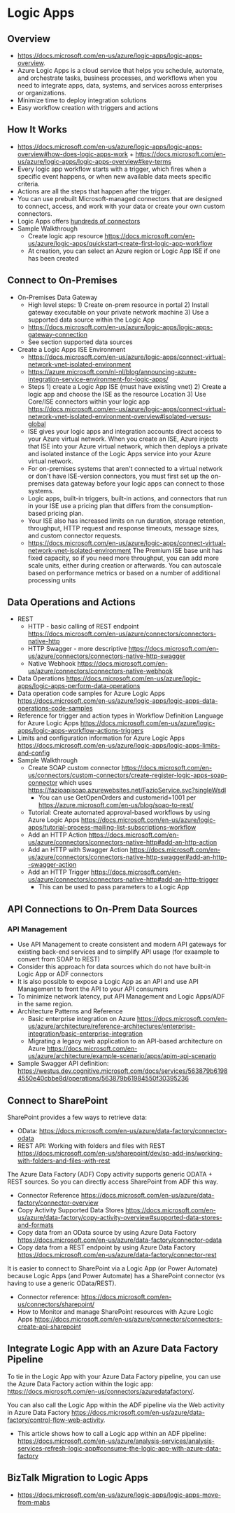 # Logic Apps
## Overview
- https://docs.microsoft.com/en-us/azure/logic-apps/logic-apps-overview.
- Azure Logic Apps is a cloud service that helps you schedule, automate, and orchestrate tasks, business processes, and workflows when you need to integrate apps, data, systems, and services across enterprises or organizations.
- Minimize time to deploy integration solutions
- Easy workflow creation with triggers and actions

## How It Works
- https://docs.microsoft.com/en-us/azure/logic-apps/logic-apps-overview#how-does-logic-apps-work +  https://docs.microsoft.com/en-us/azure/logic-apps/logic-apps-overview#key-terms
- Every logic app workflow starts with a trigger, which fires when a specific event happens, or when new available data meets specific criteria. 
- Actions are all the steps that happen after the trigger.
- You can use prebuilt Microsoft-managed connectors that are designed to connect, access, and work with your data or create your own custom connectors.
- Logic Apps offers [hundreds of connectors](https://docs.microsoft.com/en-us/connectors/connector-reference/)
- Sample Walkthrough
  - Create logic app resource https://docs.microsoft.com/en-us/azure/logic-apps/quickstart-create-first-logic-app-workflow
  - At creation, you can select an Azure region or Logic App ISE if one has been created


## Connect to On-Premises 
- On-Premises Data Gateway
  - High level steps: 1) Create on-prem resource in portal 2) Install gateway executable on your private network machine 3) Use a supported data source within the Logic App
  - https://docs.microsoft.com/en-us/azure/logic-apps/logic-apps-gateway-connection
  - See section supported data sources
- Create a Logic Apps ISE Environment
  - https://docs.microsoft.com/en-us/azure/logic-apps/connect-virtual-network-vnet-isolated-environment
  - https://azure.microsoft.com/nl-nl/blog/announcing-azure-integration-service-environment-for-logic-apps/
  - Steps 1) create a Logic App ISE (must have existing vnet)  2) Create a logic app  and choose the ISE as the resource Location 3) Use Core/ISE connectors within your logic app https://docs.microsoft.com/en-us/azure/logic-apps/connect-virtual-network-vnet-isolated-environment-overview#isolated-versus-global
  - ISE gives your logic apps and integration accounts direct access to your Azure virtual network. When you create an ISE, Azure injects that ISE into your Azure virtual network, which then deploys a private and isolated instance of the Logic Apps service into your Azure virtual network.
  - For on-premises systems that aren't connected to a virtual network or don't have ISE-version connectors, you must first set up the on-premises data gateway before your logic apps can connect to those systems.
  - Logic apps, built-in triggers, built-in actions, and connectors that run in your ISE use a pricing plan that differs from the consumption-based pricing plan.
  - Your ISE also has increased limits on run duration, storage retention, throughput, HTTP request and response timeouts, message sizes, and custom connector requests. 
  - https://docs.microsoft.com/en-us/azure/logic-apps/connect-virtual-network-vnet-isolated-environment The Premium ISE base unit has fixed capacity, so if you need more throughput, you can add more scale units, either during creation or afterwards. You can autoscale based on performance metrics or based on a number of additional processing units

## Data Operations and Actions
- REST
  - HTTP - basic calling of REST endpoint https://docs.microsoft.com/en-us/azure/connectors/connectors-native-http
  - HTTP Swagger - more descriptive https://docs.microsoft.com/en-us/azure/connectors/connectors-native-http-swagger
  - Native Webhook https://docs.microsoft.com/en-us/azure/connectors/connectors-native-webhook
- Data Operations https://docs.microsoft.com/en-us/azure/logic-apps/logic-apps-perform-data-operations 
- Data operation code samples for Azure Logic Apps https://docs.microsoft.com/en-us/azure/logic-apps/logic-apps-data-operations-code-samples
- Reference for trigger and action types in Workflow Definition Language for Azure Logic Apps https://docs.microsoft.com/en-us/azure/logic-apps/logic-apps-workflow-actions-triggers
- Limits and configuration information for Azure Logic Apps https://docs.microsoft.com/en-us/azure/logic-apps/logic-apps-limits-and-config
- Sample Walkthrough
  - Create SOAP custom connector https://docs.microsoft.com/en-us/connectors/custom-connectors/create-register-logic-apps-soap-connector which uses https://fazioapisoap.azurewebsites.net/FazioService.svc?singleWsdl
    - You can use GetOpenOrders and customerid=1001 per https://azure.microsoft.com/en-us/blog/soap-to-rest/
  - Tutorial: Create automated approval-based workflows by using Azure Logic Apps https://docs.microsoft.com/en-us/azure/logic-apps/tutorial-process-mailing-list-subscriptions-workflow
  - Add an HTTP Action https://docs.microsoft.com/en-us/azure/connectors/connectors-native-http#add-an-http-action
  - Add an HTTP with Swagger Action https://docs.microsoft.com/en-us/azure/connectors/connectors-native-http-swagger#add-an-http--swagger-action
  - Add an HTTP Trigger https://docs.microsoft.com/en-us/azure/connectors/connectors-native-http#add-an-http-trigger
    - This can be used to pass parameters to a Logic App


## API Connections to On-Prem Data Sources

### API Management
- Use API Management to create consistent and modern API gateways for existing back-end services and to simplify API usage (for exaample to convert from SOAP to REST) 
- Consider this approach for data sources which do not have built-in Logic App or ADF connectors
- It is also possible to expose a Logic App as an API and use API Management to front the API to your API consumers
- To minimize network latency, put API Management and Logic Apps/ADF in the same region.
- Architecture Patterns and Reference
  - Basic enterprise integration on Azure https://docs.microsoft.com/en-us/azure/architecture/reference-architectures/enterprise-integration/basic-enterprise-integration
  - Migrating a legacy web application to an API-based architecture on Azure https://docs.microsoft.com/en-us/azure/architecture/example-scenario/apps/apim-api-scenario
- Sample Swagger API definition: https://westus.dev.cognitive.microsoft.com/docs/services/563879b61984550e40cbbe8d/operations/563879b61984550f30395236

## Connect to SharePoint
SharePoint provides a few ways to retrieve data:
- OData: https://docs.microsoft.com/en-us/azure/data-factory/connector-odata 
- REST API: Working with folders and files with REST https://docs.microsoft.com/en-us/sharepoint/dev/sp-add-ins/working-with-folders-and-files-with-rest 

The Azure Data Factory (ADF) Copy activity supports generic ODATA + REST sources. So you can directly access SharePoint from ADF this way.
- Connector Reference https://docs.microsoft.com/en-us/azure/data-factory/connector-overview
- Copy Activity Supported Data Stores https://docs.microsoft.com/en-us/azure/data-factory/copy-activity-overview#supported-data-stores-and-formats
- Copy data from an OData source by using Azure Data Factory https://docs.microsoft.com/en-us/azure/data-factory/connector-odata 
- Copy data from a REST endpoint by using Azure Data Factory https://docs.microsoft.com/en-us/azure/data-factory/connector-rest

It is easier to connect to SharePoint via a Logic App (or Power Automate) because Logic Apps (and Power Automate) has a SharePoint connector (vs having to use a generic OData/REST). 
- Connector reference: https://docs.microsoft.com/en-us/connectors/sharepoint/
- How to Monitor and manage SharePoint resources with Azure Logic Apps https://docs.microsoft.com/en-us/azure/connectors/connectors-create-api-sharepoint

## Integrate Logic App with an Azure Data Factory Pipeline

To tie in the Logic App with your Azure Data Factory pipeline, you can use the Azure Data Factory action within the logic app: https://docs.microsoft.com/en-us/connectors/azuredatafactory/.

You can also call the Logic App within the ADF pipeline via the Web activity in Azure Data Factory https://docs.microsoft.com/en-us/azure/data-factory/control-flow-web-activity. 
- This article shows how to call a Logic app within an ADF pipeline: https://docs.microsoft.com/en-us/azure/analysis-services/analysis-services-refresh-logic-app#consume-the-logic-app-with-azure-data-factory


## BizTalk Migration to Logic Apps
- https://docs.microsoft.com/en-us/azure/logic-apps/logic-apps-move-from-mabs
